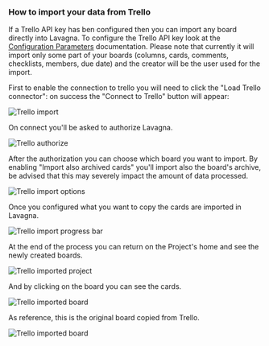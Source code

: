 ### How to import your data from Trello


If a Trello API key has ben configured then you can import any board directly into Lavagna.
To configure the Trello API key look at the <a href="{{relativeRootPath}}/03-configuration-and-administration/03-01-config-parameters.html">Configuration Parameters</a> documentation.
Please note that currently it will import only some part of your boards (columns, cards, comments, checklists, members, due date) and the creator will be the user used for the import.

First to enable the connection to trello you will need to click the "Load Trello connector": on success the "Connect to Trello" button will appear:

<img class="pure-img" src="{{relativeRootPath}}/images/en/c04_trello_import.png" alt="Trello import">

On connect you'll be asked to authorize Lavagna.

<img class="pure-img" src="{{relativeRootPath}}/images/en/c04_trello_authorize.png" alt="Trello authorize">

After the authorization you can choose which board you want to import.
By enabling "Import also archived cards" you'll import also the board's archive, be advised that this may severely impact the amount of data processed.

<img class="pure-img" src="{{relativeRootPath}}/images/en/c04_trello_import_options.png" alt="Trello import options">

Once you configured what you want to copy the cards are imported in Lavagna.

<img class="pure-img" src="{{relativeRootPath}}/images/en/c04_trello_progress.png" alt="Trello import progress bar">

At the end of the process you can return on the Project's home and see the newly created boards.

<img class="pure-img" src="{{relativeRootPath}}/images/en/c04_trello_done_project.png" alt="Trello imported project">

And by clicking on the board you can see the cards.

<img class="pure-img" src="{{relativeRootPath}}/images/en/c04_trello_done_board.png" alt="Trello imported board">

As reference, this is the original board copied from Trello.

<img class="pure-img" src="{{relativeRootPath}}/images/en/c04_trello_original_board.png" alt="Trello imported board">